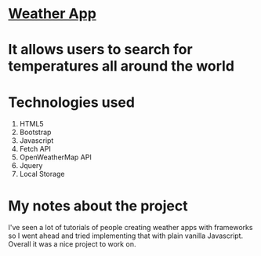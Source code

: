 # [Weather App](https://weatherappjs.netlify.com//)

# It allows users to search for temperatures all around the world

# Technologies used
1. HTML5
2. Bootstrap
3. Javascript
4. Fetch API
5. OpenWeatherMap API
6. Jquery
7. Local Storage


# My notes about the project

I've seen a lot of tutorials of people creating weather apps with frameworks so I went ahead and tried implementing that with plain vanilla Javascript. Overall it was a nice project to work on.